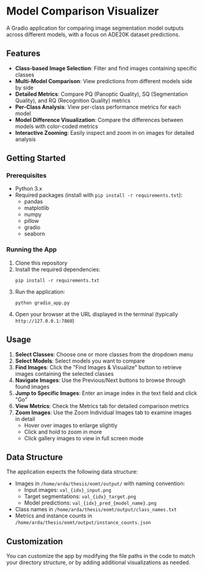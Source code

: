 # Model Comparison Visualizer

A Gradio application for comparing image segmentation model outputs across different models, with a focus on ADE20K dataset predictions.

## Features

- **Class-based Image Selection**: Filter and find images containing specific classes
- **Multi-Model Comparison**: View predictions from different models side by side
- **Detailed Metrics**: Compare PQ (Panoptic Quality), SQ (Segmentation Quality), and RQ (Recognition Quality) metrics
- **Per-Class Analysis**: View per-class performance metrics for each model
- **Model Difference Visualization**: Compare the differences between models with color-coded metrics
- **Interactive Zooming**: Easily inspect and zoom in on images for detailed analysis

## Getting Started

### Prerequisites

- Python 3.x
- Required packages (install with `pip install -r requirements.txt`):
  - pandas
  - matplotlib
  - numpy
  - pillow
  - gradio
  - seaborn

### Running the App

1. Clone this repository
2. Install the required dependencies:
   ```
   pip install -r requirements.txt
   ```
3. Run the application:
   ```
   python gradio_app.py
   ```
4. Open your browser at the URL displayed in the terminal (typically `http://127.0.0.1:7860`)

## Usage

1. **Select Classes**: Choose one or more classes from the dropdown menu
2. **Select Models**: Select models you want to compare
3. **Find Images**: Click the "Find Images & Visualize" button to retrieve images containing the selected classes
4. **Navigate Images**: Use the Previous/Next buttons to browse through found images
5. **Jump to Specific Images**: Enter an image index in the text field and click "Go"
6. **View Metrics**: Check the Metrics tab for detailed comparison metrics
7. **Zoom Images**: Use the Zoom Individual Images tab to examine images in detail
   - Hover over images to enlarge slightly
   - Click and hold to zoom in more
   - Click gallery images to view in full screen mode

## Data Structure

The application expects the following data structure:
- Images in `/home/arda/thesis/eomt/output/` with naming convention:
  - Input images: `val_{idx}_input.png`
  - Target segmentations: `val_{idx}_target.png`
  - Model predictions: `val_{idx}_pred_{model_name}.png`
- Class names in `/home/arda/thesis/eomt/output/class_names.txt`
- Metrics and instance counts in `/home/arda/thesis/eomt/output/instance_counts.json`

## Customization

You can customize the app by modifying the file paths in the code to match your directory structure, or by adding additional visualizations as needed. 